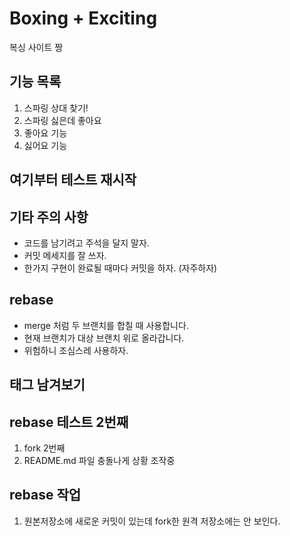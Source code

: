 # Boxing + Exciting

복싱 사이트 짱

## 기능 목록
1. 스파링 상대 찾기!
2. 스파링 싫은데 좋아요
3. 좋아요 기능
4. 싫어요 기능

## 여기부터 테스트 재시작 ##

## 기타 주의 사항
- 코드를 남기려고 주석을 달지 말자.
- 커밋 메세지를 잘 쓰자.
- 한가지 구현이 완료될 때마다 커밋을 하자. (자주하자)

## rebase
- merge 처럼 두 브랜치를 합칠 때 사용합니다.
- 현재 브랜치가 대상 브랜치 위로 올라갑니다.
- 위험하니 조심스레 사용하자.

## 태그 남겨보기

## rebase 테스트 2번째
1. fork 2번째
2. README.md 파일 충돌나게 상황 조작중

## rebase 작업
1. 원본저장소에 새로운 커밋이 있는데 
fork한 원격 저장소에는 안 보인다.

